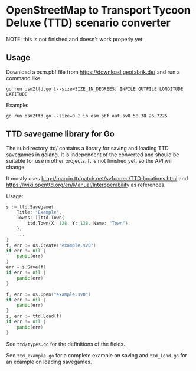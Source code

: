 # OpenStreetMap to Transport Tycoon Deluxe (TTD) scenario converter

NOTE: this is not finished and doesn't work properly yet

## Usage

Download a osm.pbf file from https://download.geofabrik.de/ and run a command like

```
go run osm2ttd.go [--size=SIZE_IN_DEGREES] INFILE OUTFILE LONGITUDE LATITUDE
```

Example:

```
go run osm2ttd.go --size=0.1 in.osm.pbf out.sv0 58.38 26.7225
```

## TTD savegame library for Go

The subdirectory ttd/ contains a library for saving and loading TTD savegames in golang. It is independent of the converted and should be suitable for use in other projects. It is not finished yet, so the API will change.

It mostly uses http://marcin.ttdpatch.net/sv1codec/TTD-locations.html and https://wiki.openttd.org/en/Manual/Interoperability as references.

Usage:

```go
s := ttd.Savegame{
	Title: "Example",
	Towns: []ttd.Town{
		ttd.Town{X: 128, Y: 128, Name: "Town"},
	},
    ...
}
f, err := os.Create("example.sv0")
if err != nil {
	panic(err)
}
err = s.Save(f)
if err != nil {
	panic(err)
}
```

```go
f, err := os.Open("example.sv0")
if err != nil {
	panic(err)
}
s, err := ttd.Load(f)
if err != nil {
	panic(err)
}
```

See `ttd/types.go` for the definitions of the fields.

See `ttd_example.go` for a complete example on saving and `ttd_load.go` for an example on loading savegames.
